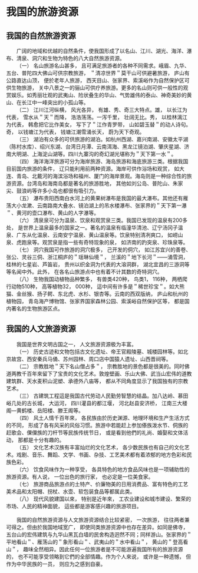 # 我国的旅游资源  

## 我国的自然旅游资源  
&emsp;&emsp;广阔的地域和优越的自然条件，使我国形成了以名山、江川、湖光、海洋、瀑布、清泉、洞穴和生物为特色的八大自然旅游资源。  
&emsp;&emsp;（一） 名山旅游名山甚多， 且可满足旅游者的各种不同需求。峨眉、九华、五台、普陀四大佛山可供宗教旅游， ＂清凉世界＂莫干山可供避暑旅游， 庐山有公路直达山顶， 便於老年人旅游， 西天目山、张家界、索溪峪作为自然保护区可供生物旅游， 关中八景之一的骊山可供疗养旅游。更多的名山则可供一般性的观赏娱乐。如秀丽壮观的武夷山、险状叠生的华山、气势雄伟的泰山、神奇美妙的黄山、在长江中一峰突出的小孤山等。  
&emsp;&emsp;（二） 江川江河纵横， 风光各异， 有雄、秀、奇三大特点。雄， 以长江为代表， 雪水从＂天＂而降， 浩浩荡荡。一泻千里， 壮阔无比。秀， 以桂林漓江为代表， 韩愈把它比作美女， 写下了＂江作青罗带， 山如碧玉替＂的动人诗句。奇， 以钱塘江为代表， 钱塘江潮雪涌长天， 蔚为天下奇观。  
&emsp;&emsp;（三） 湖泊有众多的可供旅游的湖泊。如杭州西湖、嘉兴南湖、安徽太平湖（陈村水库）、绍兴东湖、台湾日月潭、云南洱海、黑龙江镜泊湖、肇庆星湖、济南大明湖、上海淀山湖等。四川九寨沟的奇幻湖光堪称为＂天下第一水＂。  
&emsp;&emsp;（四） 海洋海洋旅游可分为海岸旅游、海岛旅游和海底旅游三类。根据我国目前国内旅游的条件， 辽只能利用前两种资源。海岸可供作浴场和观赏， 如大连、青岛、北戴河的海滨浴场和福州、厦门的海岸景观。海岛则是一种综合性的旅游资源。台湾岛和海南岛都是著名的旅游胜地， 其他如刘公岛、普陀山、朱家尖、鼓浪屿等许多小岛也都很有吸引力。  
&emsp;&emsp;（五） 瀑布贵阳西南白水河上的黄果树瀑布是我国的最大瀑布。其他还有雁荡大小龙漱、云南路南大叠水、镜泊湖上的吊水楼瀑布、张家界的＂天下第一瀑＂、黄河的壶口瀑布、黄山的人字瀑等。  
&emsp;&emsp;（六） 清泉泉可分为温泉、饮泉和观赏泉三类。我国已发现的温泉有200多处， 是世界上温泉最多的国家之一。著名的温泉有临潼华清池、辽宁汤冈子温泉、广东从化温泉、云南安宁温泉、黄山温泉等。饮泉特别清冽爽口， 如崂山泉、虎跑泉等。观赏泉是指一些有奇特现象的泉， 如济南的趵突泉、珍珠泉等。  
&emsp;&emsp;（七） 洞穴我国可作旅游的洞穴极多， 己开发的侗穴， 如江苏宜兴的善卷、张公、灵谷三侗、浙江桐庐的＂瑶琳仙境＂， 兰溪的＂地下长河＂——涌雪洞， 桂林的七星岩、芦笛岩， 贵州以织金洞为代表的大溶洞群， 湖北宜昌的三游洞等等名闻中外。此外， 在各名山旅游点中也有着不计其数的奇特洞穴。  
&emsp;&emsp;（八） 生物我国动植物品种繁多， 有兽类420种， 鸟类1， 116种， 两栖爬行动物510种， 高等植物32， 000种， 這中间有许多是＂稀世珍宝＂。如大熊猫、金丝猴、扬子鳄、东北虎、水杉、银杏等。云南的西双版纳， 庐山和杭州的植物园， 青岛海产博物馆、张家界国家森林公园、索溪峪自然保护区等， 都是国内著名的生物旅游区点。  

## 我国的人文旅游资源  
&emsp;&emsp;我国是世界文明古国之一， 人文旅游资源极为丰富。  
&emsp;&emsp;（一） 历史古迹和文物包括古文化遗址、帝王官殿陵墓、城楼园林等。如北京故宫、西安秦兵马俑、苏州园林、周口店中国猿人遗址、山西晋祠等。  
&emsp;&emsp;（二） 宗教胜地＂天下名山僧占多＂， 宗教胜地的景色都是很美的。同时佛道两教千百年來留下了宝贵的文化艺术。敦煌壁画、乐山大佛、武当山宏伟的道教建筑群、天水麦积山泥塑、承德外八庙等， 都从不同角度显示了我国独有的宗教艺术。  
&emsp;&emsp;（三） 古建筑工程這是我国古代劳动人民勤劳智慧的结晶。加八达岭、慕田峪几处的古长城， 大运河， 四川灌县的都江堰， 河北赵县安济桥， 江南三大楼阁—黄鹤楼、岳阳楼、滕王阁等。  
&emsp;&emsp;（四） 风土人情千百年來， 各民族由於历史渊源、地理环境和生产生活方式的不同， 形成了各有风采的风俗习惯。旅游中若能赶上参加傣族泼水节、侗族的赶歌会、傈僳族的刀杆节等民族传统节日， 或是看到他們的礼尚、婚娶和文体活动， 那都是十分有趣的。  
&emsp;&emsp;（五） 文化艺术汉族有丰富灿烂的文化艺术， 各少数民族也有自己的文化艺术。戏剧、音乐、舞蹈、文学、书画、杂技、工艺美术都有着浓郁的地方色彩和民族色彩。  
&emsp;&emsp;（六） 饮食风味作为一种享受， 各具特色的地方食品风味也是一项辅助性的旅游资源。有人说， 一位出色的旅行家， 也必定是一位美食家。  
&emsp;&emsp;（七） 旅游商品旅游点的土特产、价廉物美的日用消费品、富有特色的工艺美术品和太阳帽、拐杖、水壶、软包装食品等都属此类。  
&emsp;&emsp;（八） 现代风貌建国以來， 特别是近年來， 工农业建设和城市建设、繁荣的市场、人民的精神面貌， 這些都是游客感兴趣的旅游项目。</br>  
&emsp;&emsp;我国的自然旅游资源与人文旅游资源结合比较紧密， 一次旅游， 往往两者兼可得之。但由於我国地域宽广， 即使同类旅游资源中也存在差异。如同是佛寺， 五台山的宏伟建筑与九华山黑瓦白墙的民舍构造迥然不同；同样游山。张家界的＂平地看山＂、雁荡山的＂象形看山＂、武夷山的＂水中看山＂， 黄山的＂登高看山＂， 趣味全然相异。因此任何一位旅游者是不可能游遍我国所有的旅游资源的， 也不可能享受领略到它們的全部情趣。作为个人來说， 或许是一种遗憾， 但作为中华民族的一员， 则应为之感到自豪。  
